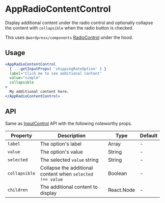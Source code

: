 # AppRadioContentControl

Display additional content under the radio control and optionally collapse the content with `collapsible` when the radio button is checked.

This uses `@wordpress/components` [RadioControl](https://github.com/WordPress/gutenberg/tree/master/packages/components/src/radio-control) under the hood.

## Usage

```jsx
<AppRadioContentControl
  { ...getInputProps( 'shippingRateOption' ) }
  label='Click me to see additional content'
  value="simple"
  collapsible
>
  My additional content here.
</AppRadioContentControl>
```

## API

Same as [InputControl](https://github.com/WordPress/gutenberg/tree/master/packages/components/src/input-control) API with the following noteworthy props.

| Property | Description | Type | Default |
| --- | --- | --- | --- |
| `label` | The option's label | Array | - |
| `value` | The option's value | String | - |
| `selected` | The selected `value` string | String | - |
| `collapsible` | Collapse the additional content when `selected !== value` | Boolean | - |
| `children` | The additional content to display | React.Node | - |
